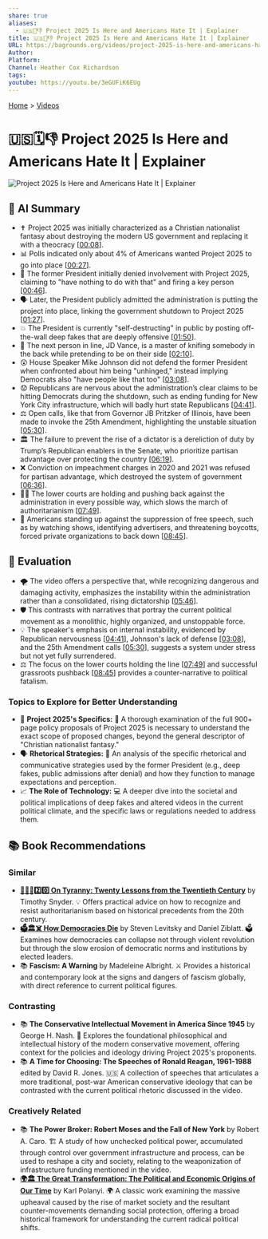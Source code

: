 ```yaml
---
share: true
aliases:
  - 🇺🇸📅👎 Project 2025 Is Here and Americans Hate It | Explainer
title: 🇺🇸📅👎 Project 2025 Is Here and Americans Hate It | Explainer
URL: https://bagrounds.org/videos/project-2025-is-here-and-americans-hate-it-explainer
Author:
Platform:
Channel: Heather Cox Richardson
tags:
youtube: https://youtu.be/3eGUFiK6EUg
---
```

[Home](../index.md) > [Videos](./index.md)  
# 🇺🇸🗓️👎 Project 2025 Is Here and Americans Hate It | Explainer  
![Project 2025 Is Here and Americans Hate It | Explainer](https://youtu.be/3eGUFiK6EUg)  
  
## 🤖 AI Summary  
  
- ✝️ Project 2025 was initially characterized as a Christian nationalist fantasy about destroying the modern US government and replacing it with a theocracy \[[00:08](http://www.youtube.com/watch?v=3eGUFiK6EUg&t=8)].  
- 📊 Polls indicated only about 4% of Americans wanted Project 2025 to go into place \[[00:27](http://www.youtube.com/watch?v=3eGUFiK6EUg&t=27)].  
- 🤥 The former President initially denied involvement with Project 2025, claiming to "have nothing to do with that" and firing a key person \[[00:46](http://www.youtube.com/watch?v=3eGUFiK6EUg&t=46)].  
- 🗣️ Later, the President publicly admitted the administration is putting the project into place, linking the government shutdown to Project 2025 \[[01:27](http://www.youtube.com/watch?v=3eGUFiK6EUg&t=87)].  
- 💥 The President is currently "self-destructing" in public by posting off-the-wall deep fakes that are deeply offensive \[[01:50](http://www.youtube.com/watch?v=3eGUFiK6EUg&t=110)].  
- 🔪 The next person in line, JD Vance, is a master of knifing somebody in the back while pretending to be on their side \[[02:10](http://www.youtube.com/watch?v=3eGUFiK6EUg&t=130)].  
- 😲 House Speaker Mike Johnson did not defend the former President when confronted about him being "unhinged," instead implying Democrats also "have people like that too" \[[03:08](http://www.youtube.com/watch?v=3eGUFiK6EUg&t=188)].  
- 😟 Republicans are nervous about the administration’s clear claims to be hitting Democrats during the shutdown, such as ending funding for New York City infrastructure, which will badly hurt state Republicans \[[04:41](http://www.youtube.com/watch?v=3eGUFiK6EUg&t=281)].  
- ⚖️ Open calls, like that from Governor JB Pritzker of Illinois, have been made to invoke the 25th Amendment, highlighting the unstable situation \[[05:30](http://www.youtube.com/watch?v=3eGUFiK6EUg&t=330)].  
- 🏛️ The failure to prevent the rise of a dictator is a dereliction of duty by Trump’s Republican enablers in the Senate, who prioritize partisan advantage over protecting the country \[[06:19](http://www.youtube.com/watch?v=3eGUFiK6EUg&t=379)].  
- ❌ Conviction on impeachment charges in 2020 and 2021 was refused for partisan advantage, which destroyed the system of government \[[06:36](http://www.youtube.com/watch?v=3eGUFiK6EUg&t=396)].  
- 🧑‍⚖️ The lower courts are holding and pushing back against the administration in every possible way, which slows the march of authoritarianism \[[07:49](http://www.youtube.com/watch?v=3eGUFiK6EUg&t=469)].  
- 📢 Americans standing up against the suppression of free speech, such as by watching shows, identifying advertisers, and threatening boycotts, forced private organizations to back down \[[08:45](http://www.youtube.com/watch?v=3eGUFiK6EUg&t=525)].  
  
## 🤔 Evaluation  
  
- 🌪️ The video offers a perspective that, while recognizing dangerous and damaging activity, emphasizes the instability within the administration rather than a consolidated, rising dictatorship \[[05:46](http://www.youtube.com/watch?v=3eGUFiK6EUg&t=346)].  
- 🛡️ This contrasts with narratives that portray the current political movement as a monolithic, highly organized, and unstoppable force.  
- 💡 The speaker's emphasis on internal instability, evidenced by Republican nervousness \[[04:41](http://www.youtube.com/watch?v=3eGUFiK6EUg&t=281)], Johnson's lack of defense \[[03:08](http://www.youtube.com/watch?v=3eGUFiK6EUg&t=188)], and the 25th Amendment calls \[[05:30](http://www.youtube.com/watch?v=3eGUFiK6EUg&t=330)], suggests a system under stress but not yet fully surrendered.  
- ⚖️ The focus on the lower courts holding the line \[[07:49](http://www.youtube.com/watch?v=3eGUFiK6EUg&t=469)] and successful grassroots pushback \[[08:45](http://www.youtube.com/watch?v=3eGUFiK6EUg&t=525)] provides a counter-narrative to political fatalism.  
  
### Topics to Explore for Better Understanding  
  
* 📜 **Project 2025's Specifics:** 🧐 A thorough examination of the full 900+ page policy proposals of Project 2025 is necessary to understand the exact scope of proposed changes, beyond the general descriptor of "Christian nationalist fantasy."  
* 🗣️ **Rhetorical Strategies:** 🔎 An analysis of the specific rhetorical and communicative strategies used by the former President (e.g., deep fakes, public admissions after denial) and how they function to manage expectations and perception.  
* 📈 **The Role of Technology:** 💻 A deeper dive into the societal and political implications of deep fakes and altered videos in the current political climate, and the specific laws or regulations needed to address them.  
  
## 📚 Book Recommendations  
  
### Similar  
  
* **[👑🚫📜2️⃣0️⃣ On Tyranny: Twenty Lessons from the Twentieth Century](../books/on-tyranny.md)** by Timothy Snyder. 💡 Offers practical advice on how to recognize and resist authoritarianism based on historical precedents from the 20th century.  
* **[🗳️🏛️☠️ How Democracies Die](../books/how-democracies-die.md)** by Steven Levitsky and Daniel Ziblatt. 🗳️ Examines how democracies can collapse not through violent revolution but through the slow erosion of democratic norms and institutions by elected leaders.  
* 📚 **Fascism: A Warning** by Madeleine Albright. ⚔️ Provides a historical and contemporary look at the signs and dangers of fascism globally, with direct reference to current political figures.  
  
### Contrasting  
  
* 📚 **The Conservative Intellectual Movement in America Since 1945** by George H. Nash. 🧠 Explores the foundational philosophical and intellectual history of the modern conservative movement, offering context for the policies and ideology driving Project 2025's proponents.  
* 📚 **A Time for Choosing: The Speeches of Ronald Reagan, 1961-1988** edited by David R. Jones. 🇺🇸 A collection of speeches that articulates a more traditional, post-war American conservative ideology that can be contrasted with the current political rhetoric discussed in the video.  
  
### Creatively Related  
  
* 📚 **The Power Broker: Robert Moses and the Fall of New York** by Robert A. Caro. 🏗️ A study of how unchecked political power, accumulated through control over government infrastructure and process, can be used to reshape a city and society, relating to the weaponization of infrastructure funding mentioned in the video.  
* **[🌍🏛️ The Great Transformation: The Political and Economic Origins of Our Time](../books/the-great-transformation-the-political-and-economic-origins-of-our-time.md)** by Karl Polanyi. 🌍 A classic work examining the massive upheaval caused by the rise of market society and the resultant counter-movements demanding social protection, offering a broad historical framework for understanding the current radical political shifts.